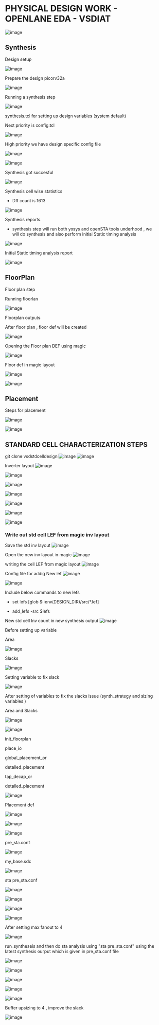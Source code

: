#  PHYSICAL DESIGN WORK - OPENLANE EDA - VSDIAT     
![image](https://user-images.githubusercontent.com/107180943/175544822-8728494a-3364-4668-891c-bb449899e3cc.png)

## Synthesis
Design setup 


![image](https://user-images.githubusercontent.com/107180943/175610575-d02d40b7-854b-4ded-94c7-17fcb7b97222.png)

Prepare the design picorv32a 

![image](https://user-images.githubusercontent.com/107180943/175610918-d8475bc5-e792-4b92-899b-94f4d41927ee.png)

Running a synthesis step

![image](https://user-images.githubusercontent.com/107180943/175613031-a1c0d87b-0da9-4774-9226-813a4a21e78f.png)

synthesis.tcl for setting up design variables (system default)

Next priority is config.tcl 

![image](https://user-images.githubusercontent.com/107180943/175616210-1aaa1495-aa3f-4d04-a9ed-fabdd575e2ba.png)

High priority we have design specific config file 

![image](https://user-images.githubusercontent.com/107180943/175616266-fc467235-b133-47cc-a6a5-a3cf1c8623de.png)




![image](https://user-images.githubusercontent.com/107180943/175615721-66788d81-d219-45c9-acb1-43349f0b471c.png)


Synthesis got succesful 


![image](https://user-images.githubusercontent.com/107180943/175612443-855252fe-b7b8-437d-b5b2-0291d53c269d.png)

Synthesis cell wise statistics

 - Dff count is 1613 

![image](https://user-images.githubusercontent.com/107180943/175612506-c1e232df-0080-4952-a703-32e69135ddcf.png)


Synthesis reports 

- synthesis step will run both yosys and openSTA tools underhood , we will do synthesis and also perform initial Static timing analysis 


![image](https://user-images.githubusercontent.com/107180943/175614077-b1d020e2-953a-461e-b5bf-914df8405459.png)

Initial Static timing analysis report 

![image](https://user-images.githubusercontent.com/107180943/175614737-908ebabc-dd18-4951-bd7f-a6ccd8021bfa.png)



## FloorPlan

Floor plan step 

Running floorlan

![image](https://user-images.githubusercontent.com/107180943/175617038-9ec648f1-d095-45bd-bc26-2b2fff34f02b.png)


Floorplan outputs 

After floor plan , floor def will be created 

![image](https://user-images.githubusercontent.com/107180943/175617216-71ee6748-643d-499a-b4e4-e975b7690b25.png)


Opening the Floor plan DEF using magic 

![image](https://user-images.githubusercontent.com/107180943/175625932-8b01b54c-d865-4726-b9d0-8c135583e73c.png)

Floor def in magic layout 

![image](https://user-images.githubusercontent.com/107180943/175629324-a6fcf09f-1683-4871-8cec-640d18da5f54.png)

![image](https://user-images.githubusercontent.com/107180943/175633586-0e09e25e-6b29-46e7-ac20-6217c61a05d5.png)


## Placement 


Steps for placement 

![image](https://user-images.githubusercontent.com/107180943/175645042-86618cd1-7a8a-4250-bee1-12dd36d3ee2a.png)


![image](https://user-images.githubusercontent.com/107180943/177947685-fefd1d90-9142-44ec-8ae9-b70a5b566486.png)





## STANDARD CELL CHARACTERIZATION STEPS 
git clone vsdstdcelldesign 
![image](https://user-images.githubusercontent.com/107180943/175533412-40f87196-19ff-4918-bcca-e82ef5893b31.png)
![image](https://user-images.githubusercontent.com/107180943/175537288-d3017f7c-51b3-46b4-907d-63b96725ffee.png)

Inverter layout 
![image](https://user-images.githubusercontent.com/107180943/175537605-db6a446e-03ad-4e1e-ad29-c5607a2c00e0.png)


![image](https://user-images.githubusercontent.com/107180943/175572447-62508020-cc35-474e-b378-a29353d243f2.png)


![image](https://user-images.githubusercontent.com/107180943/175572510-a190689b-93c3-4aab-9adb-14da1f2db24e.png)

![image](https://user-images.githubusercontent.com/107180943/175572532-e7a19f82-20ab-41f8-882f-ff58dccb7ec0.png)



![image](https://user-images.githubusercontent.com/107180943/175586044-e4d82829-deeb-4360-96b4-e75b52da7928.png)


![image](https://user-images.githubusercontent.com/107180943/175586790-00c3ca67-65a1-4232-ba1f-805f72045242.png)



![image](https://user-images.githubusercontent.com/107180943/175592775-46ecbdff-94a4-4cb2-b146-0771c42fb84c.png)

### Write out std cell  LEF from magic inv layout 

Save the std inv layout 
![image](https://user-images.githubusercontent.com/107180943/177989689-b70df22a-73fd-447a-b2db-9fd3ef2f7217.png)


Open the new inv layout in magic 
![image](https://user-images.githubusercontent.com/107180943/177990589-11f964d8-e9d9-42e2-a1bf-28a6341cda28.png)

writing the cell LEF from magic layout 
![image](https://user-images.githubusercontent.com/107180943/177991101-165169ae-10d6-4652-91ba-3e5a54b09dd9.png)



Config file for addig New lef 
![image](https://user-images.githubusercontent.com/107180943/178006569-45665110-bffe-4b14-a0c6-f9dc2ab61464.png)


![image](https://user-images.githubusercontent.com/107180943/178014099-41108be6-538e-4468-b878-4a6b06de91df.png)

Include below commands to new lefs 

 - set lefs [glob $::env(DESIGN_DIR)/src/*.lef]
 
 - add_lefs -src $lefs

New std cell Inv count in new synthesis output 
![image](https://user-images.githubusercontent.com/107180943/178015623-064e5158-2f26-4bcb-91e3-555e4aa8f344.png)

Before setting up variable 

Area 

![image](https://user-images.githubusercontent.com/107180943/178029355-84c1a875-31f9-4d8d-acc7-c456d74b2ead.png)

Slacks 

![image](https://user-images.githubusercontent.com/107180943/178029393-8b53e51e-f3a3-4860-ab31-7424d47f0290.png)

       
Setting variable to fix slack 

![image](https://user-images.githubusercontent.com/107180943/178029102-a1bbb121-e477-4534-8854-3a94792a56f6.png)


After setting of variables to fix the slacks issue (synth_strategy and sizing variables ) 

Area and Slacks 

![image](https://user-images.githubusercontent.com/107180943/178029659-224f8c70-0b1f-43f9-86ec-04c083092f51.png)


![image](https://user-images.githubusercontent.com/107180943/179167156-b04515cb-93ee-487a-8fbe-71389379a1b8.png)

init_floorplan

place_io

global_placement_or

detailed_placement

tap_decap_or

detailed_placement

![image](https://user-images.githubusercontent.com/107180943/179169127-7a468d7d-556a-49b7-aea6-7da778c70c49.png)


Placement def 

![image](https://user-images.githubusercontent.com/107180943/179176440-6cdd6967-02ae-4182-9e2a-b55f4adc8313.png)

![image](https://user-images.githubusercontent.com/107180943/179175866-13062f49-560c-4bb4-abe7-abd557242830.png)

![image](https://user-images.githubusercontent.com/107180943/179176109-10517740-ecec-49b5-9a5a-1c6550605599.png)


pre_sta.conf

![image](https://user-images.githubusercontent.com/107180943/179176884-2ef4e203-09be-40e8-946a-ea40126705c8.png)


my_base.sdc

![image](https://user-images.githubusercontent.com/107180943/179177119-ada557b8-10b4-4011-a567-8a3db8e81fbf.png)


sta pre_sta.conf

![image](https://user-images.githubusercontent.com/107180943/179178174-8fb03320-96c7-44ff-98dc-624aa19c0340.png)



![image](https://user-images.githubusercontent.com/107180943/179178746-ba8af38b-b943-48f9-9b9e-a7d77b39e4ae.png)


![image](https://user-images.githubusercontent.com/107180943/179179096-4a7f6ce8-5867-4321-9d67-c6e0a5a5e7f0.png)

![image](https://user-images.githubusercontent.com/107180943/179179287-d7bb9fc3-fedb-4759-9cb8-64bc2820e6a0.png)


After setting max fanout to 4 

![image](https://user-images.githubusercontent.com/107180943/179181665-2a07b195-771b-4858-b9db-a16e7e762d9e.png)

run_syntheseis and then do sta analysis using "sta pre_sta.conf" using the latest synthesis ourput which is given in pre_sta.conf file 

![image](https://user-images.githubusercontent.com/107180943/179181736-a0dd2df9-9640-4b19-b869-efc065e118b1.png)

![image](https://user-images.githubusercontent.com/107180943/179197318-b54d14f9-76ff-4c93-b9fb-491307a22647.png)


![image](https://user-images.githubusercontent.com/107180943/179204435-b78449f9-a376-4ce5-a066-8b09085b8fd2.png)

![image](https://user-images.githubusercontent.com/107180943/179204584-a7d8f7a4-b948-4b30-b3f6-ad34cdd77fac.png)


![image](https://user-images.githubusercontent.com/107180943/179204233-951d8ea5-e94b-4527-bdc7-e638aa459131.png)


Buffer upsizing to 4 , improve the slack 

![image](https://user-images.githubusercontent.com/107180943/179205545-e11629ca-e79e-4764-b224-4c4d08de96c7.png)




